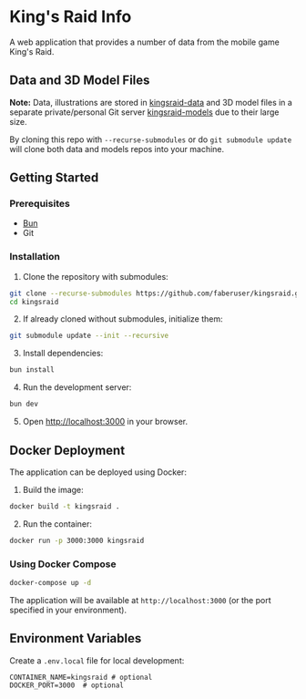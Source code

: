 # King's Raid Info

A web application that provides a number of data from the mobile game King's Raid.

## Data and 3D Model Files

**Note:** Data, illustrations are stored in [kingsraid-data](https://github.com/faberuser/kingsraid-data) and 3D model files in a separate private/personal Git server [kingsraid-models](https://gitea.k-clowd.top/faberuser/kingsraid-models) due to their large size.

By cloning this repo with `--recurse-submodules` or do `git submodule update` will clone both data and models repos into your machine.

## Getting Started

### Prerequisites

-   [Bun](https://bun.sh/)
-   Git

### Installation

1. Clone the repository with submodules:

```bash
git clone --recurse-submodules https://github.com/faberuser/kingsraid.git
cd kingsraid
```

2. If already cloned without submodules, initialize them:

```bash
git submodule update --init --recursive
```

3. Install dependencies:

```bash
bun install
```

4. Run the development server:

```bash
bun dev
```

5. Open [http://localhost:3000](http://localhost:3000) in your browser.

## Docker Deployment

The application can be deployed using Docker:

1. Build the image:

```bash
docker build -t kingsraid .
```

2. Run the container:

```bash
docker run -p 3000:3000 kingsraid
```

### Using Docker Compose

```bash
docker-compose up -d
```

The application will be available at `http://localhost:3000` (or the port specified in your environment).

## Environment Variables

Create a `.env.local` file for local development:

```env
CONTAINER_NAME=kingsraid # optional
DOCKER_PORT=3000  # optional
```
